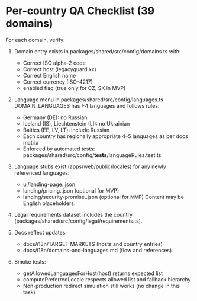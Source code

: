 # Per-country QA Checklist (39 domains)

For each domain, verify:

1) Domain entry exists in packages/shared/src/config/domains.ts with:
   - Correct ISO alpha-2 code
   - Correct host (legacyguard.xx)
   - Correct English name
   - Correct currency (ISO-4217)
   - enabled flag (true only for CZ, SK in MVP)

2) Language menu in packages/shared/src/config/languages.ts DOMAIN_LANGUAGES has ≥4 languages and follows rules:
   - Germany (DE): no Russian
   - Iceland (IS), Liechtenstein (LI): no Ukrainian
   - Baltics (EE, LV, LT): include Russian
   - Each country has regionally appropriate 4–5 languages as per docs matrix
   - Enforced by automated tests: packages/shared/src/config/__tests__/languageRules.test.ts

3) Language stubs exist (apps/web/public/locales) for any newly referenced languages:
   - ui/landing-page.<lang>.json
   - landing/pricing.<lang>.json (optional for MVP)
   - landing/security-promise.<lang>.json (optional for MVP)
   Content may be English placeholders.

4) Legal requirements dataset includes the country (packages/shared/src/config/legal/requirements.ts).

5) Docs reflect updates:
   - docs/i18n/TARGET MARKETS (hosts and country entries)
   - docs/i18n/domains-and-languages.md (flow and references)

6) Smoke tests:
   - getAllowedLanguagesForHost(host) returns expected list
   - computePreferredLocale respects allowed list and fallback hierarchy
   - Non-production redirect simulation still works (no change in this task)
